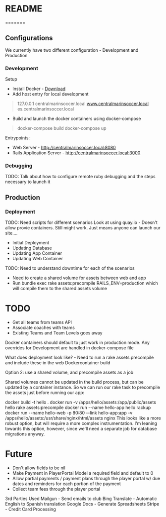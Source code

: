 # README

=======
## Configurations
We currently have two different configuration - Development and Production

### Development

Setup

* Install Docker - [Download](https://docs.docker.com/docker-for-mac/)
* Add host entry for local development
> 127.0.0.1 centralmarinsoccer.local www.centralmarinsoccer.local es.centralmarinsoccer.local

* Build and launch the docker containers using docker-compose
> docker-compose build
> docker-compose up

Entrypoints:
* Web Server - http://centralmarinsoccer.local:8080
* Rails Application Server - http://centralmarinsoccer.local:3000
        
### Debugging 
TODO: Talk about how to configure remote ruby debugging and the steps necessary to launch it

## Production

### Deployment
TODO: Need scripts for different scenarios
Look at using quay.io - Doesn't allow provie containers. Still might work. Just means anyone can launch our site....

* Initial Deployment
* Updating Database
* Updating App Container
* Updating Web Container

TODO: Need to understand downtime for each of the scenarios

* Need to create a shared volume for assets between web and app
* Run bundle exec rake assets:precompile RAILS_ENV=production which will compile them to the shared assets volume



# TODO
* Get all teams from teams API
* Associate coaches with teams
* Existing Teams and Team Levels goes away


Docker containers should default to just work in production mode. Any overrides for Development are handled in docker-compose file

What does deployment look like?
    - Need to run a rake assets:precompile and include these in the web Dockercontainer build


Option 2: use a shared volume, and precompile assets as a job

Shared volumes cannot be updated in the build process, but can be updated by a container instance. So we can run our rake task to precompile the assets just before running our app:

docker build -t hello .
docker run -v /apps/hello/assets:/app/public/assets hello rake assets:precompile
docker run --name hello-app hello rackup
docker run --name hello-web -p 80:80 --link hello-app:app -v /apps/hello/assets:/usr/share/nginx/html/assets nginx
This looks like a more robust option, but will require a more complex instrumentation. I'm leaning towards this option, however, since we'll need a separate job for database migrations anyway.







# Future

* Don't allow fields to be nil
* Make Payment in PlayerPortal Model a required field and default to 0
* Allow partial payments / payment plans through the player portal w/ due dates and reminders for each portion of the payment
* Collect team fees through the player portal

3rd Parties Used
Mailgun - Send emails to club
Bing Translate - Automatic English to Spanish translation
Google Docs - Generate Spreadsheets
Stripe - Credit Card Processing

